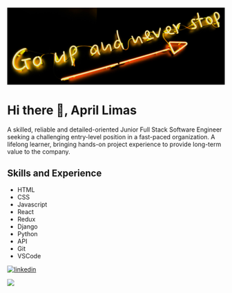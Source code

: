 ![Software Engineer](https://github.com/april-limas/april-limas/blob/main/banner.png)

# Hi there 👋, April Limas

A skilled, reliable and detailed-oriented Junior Full Stack Software Engineer seeking a challenging entry-level position in a fast-paced organization. A lifelong learner, bringing hands-on project experience to provide long-term value to the company.

## Skills and Experience
* HTML
* CSS
* Javascript
* React
* Redux
* Django
* Python
* API
* Git
* VSCode

[<img src='https://cdn.jsdelivr.net/npm/simple-icons@3.0.1/icons/linkedin.svg' alt='linkedin' height='40'>](https://www.linkedin.com/in/aprillimas/)  


<img src="https://github-readme-stats.vercel.app/api?username=april-limas&&show_icons=true&title_color=ffffff&icon_color=bb2acf&text_color=daf7dc&bg_color=151515">
